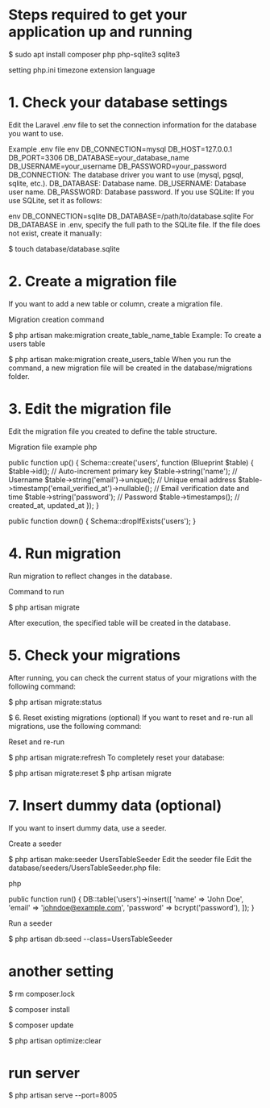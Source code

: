 # Steps required to get your application up and running
$ sudo apt install composer php php-sqlite3 sqlite3

setting php.ini timezone extension language

# 1. Check your database settings
Edit the Laravel .env file to set the connection information for the database you want to use.

Example .env file
env
DB_CONNECTION=mysql
DB_HOST=127.0.0.1
DB_PORT=3306
DB_DATABASE=your_database_name
DB_USERNAME=your_username
DB_PASSWORD=your_password
DB_CONNECTION: The database driver you want to use (mysql, pgsql, sqlite, etc.).
DB_DATABASE: Database name.
DB_USERNAME: Database user name.
DB_PASSWORD: Database password.
If you use SQLite:
If you use SQLite, set it as follows:

env
DB_CONNECTION=sqlite
DB_DATABASE=/path/to/database.sqlite
For DB_DATABASE in .env, specify the full path to the SQLite file.
If the file does not exist, create it manually:

$ touch database/database.sqlite

# 2. Create a migration file
If you want to add a new table or column, create a migration file.

Migration creation command

$ php artisan make:migration create_table_name_table
Example: To create a users table

$ php artisan make:migration create_users_table
When you run the command, a new migration file will be created in the database/migrations folder.

# 3. Edit the migration file
Edit the migration file you created to define the table structure.

Migration file example
php

public function up()
{
Schema::create('users', function (Blueprint $table) {
$table->id(); // Auto-increment primary key
$table->string('name'); // Username
$table->string('email')->unique(); // Unique email address
$table->timestamp('email_verified_at')->nullable(); // Email verification date and time
$table->string('password'); // Password
$table->timestamps(); // created_at, updated_at
});
}

public function down()
{
Schema::dropIfExists('users');
}

# 4. Run migration
Run migration to reflect changes in the database.

Command to run

$ php artisan migrate

After execution, the specified table will be created in the database.

# 5. Check your migrations
After running, you can check the current status of your migrations with the following command:

$ php artisan migrate:status

$ 6. Reset existing migrations (optional)
If you want to reset and re-run all migrations, use the following command:

Reset and re-run

$ php artisan migrate:refresh
To completely reset your database:

$ php artisan migrate:reset
$ php artisan migrate

# 7. Insert dummy data (optional)
If you want to insert dummy data, use a seeder.

Create a seeder

$ php artisan make:seeder UsersTableSeeder
Edit the seeder file
Edit the database/seeders/UsersTableSeeder.php file:

php

public function run()
{
DB::table('users')->insert([
'name' => 'John Doe',
'email' => 'johndoe@example.com',
'password' => bcrypt('password'),
]);
}

Run a seeder

$ php artisan db:seed --class=UsersTableSeeder

# another setting

$ rm composer.lock

$ composer install

$ composer update

$ php artisan optimize:clear

# run server

$ php artisan serve --port=8005
